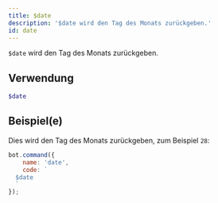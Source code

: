 ```yaml
---
title: $date
description: '$date wird den Tag des Monats zurückgeben.'
id: date
---
```


`$date` wird den Tag des Monats zurückgeben.

## Verwendung

```php
$date
```

## Beispiel(e)

Dies wird den Tag des Monats zurückgeben, zum Beispiel `28`:

```javascript
bot.command({
    name: 'date',
    code: `
  $date
  `
});
```